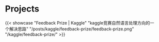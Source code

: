 # Projects


{{< showcase "Feedback Prize | Kaggle" "kaggle竞赛自然语言处理方向的一个解决思路" "/posts/kaggle/feedback-prize/feedback-prize.png" "/kaggle/feedback-prize/" >}}

<!-- {{< showcase "主题文档 - 内容" "了解如何在 DoIt 主题中快速, 直观地创建和组织内容" "/theme-documentation-content/featured-image.webp" "/zh-cn/theme-documentation-content/" >}}

{{< showcase "主题文档 - 扩展 Shortcodes" "DoIt 主题在 Hugo 内置的 shortcode 的基础上提供多个扩展的 shortcode" "/theme-documentation-extended-shortcodes/featured-image.webp" "/zh-cn/theme-documentation-extended-shortcodes/" >}} -->

